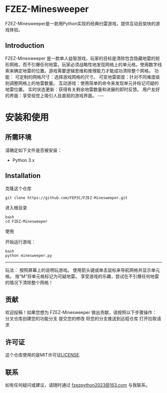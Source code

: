 # FZEZ-Minesweeper

FZEZ-Minesweeper是一款用Python实现的经典扫雷游戏，提供互动且愉快的游戏体验。
## Introduction

FZEZ-Minesweeper 是一款单人益智游戏，玩家的目标是清除包含隐藏地雷的矩形网格，而不引爆任何地雷。玩家必须战略性地发现网格上的单元格，使用数字线索来确定地雷的位置。游戏需要逻辑思维和推理能力才能成功清除整个网格。
功能：
    可定制的网格尺寸：选择游戏网格的尺寸。
    可变地雷密度：针对不同难度级别调整网格上的地雷数量。
    互动游戏：使用简单的命令来发现单元并标记可疑的地雷位置。
    实时状态更新：获得有关剩余地雷数量和进展的即时反馈。
    用户友好的界面：享受视觉上吸引人且直观的游戏界面。
    ---
# 安装和使用
## 所需环境

请确定如下文件是否被安装：

- Python 3.x

## Installation

克隆这个仓库
```
git clone https://github.com/FEP3C/FZEZ-Minesweeper.git
```
进入根目录
```
bash
cd FZEZ-Minesweeper
````
使用

开始运行游戏：
```
bash
python minesweeper.py
```
---
玩法：
   按照屏幕上的说明玩游戏。
   使用箭头键或单击鼠标来导航网格并显示单元格。
   按“M”将单元格标记为可疑地雷。
   享受游戏的乐趣，尝试在不引爆任何地雷的情况下清除整个网格！

## 贡献

欢迎投稿！如果您想为 FZEZ-Minesweeper 做出贡献，请按照以下步骤操作：
      分叉仓库创建您的功能分支
      提交您的修改
      将您的分支推送到远程仓库
      打开拉取请求
## 许可证

这个仓库使用的是MIT许可证[LICENSE](License).
## 联系
如有任何疑问或建议，请随时通过 fzezpython2023@163.com 与我联系。

